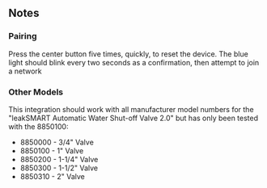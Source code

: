 <!-- !!!! -->
<!-- ATTENTION: This file is auto-generated through docgen! -->
<!-- You can only edit the "Notes"-Section between the two comment lines "Notes BEGIN" and "Notes END". -->
<!-- Do not use h1 or h2 heading within "## Notes"-Section. -->
<!-- !!!! -->

<!-- Notes BEGIN: You can edit here. Add "## Notes" headline if not already present. -->

## Notes

### Pairing
Press the center button five times, quickly, to reset the device. The blue light should blink every two seconds as a confirmation, then attempt to join a network

### Other Models

This integration should work with all manufacturer model numbers for the "leakSMART Automatic Water Shut-off Valve 2.0" but has only been tested with the 8850100:

- 8850000 - 3/4" Valve
- 8850100 - 1" Valve
- 8850200 - 1-1/4" Valve
- 8850300 - 1-1/2" Valve
- 8850310 - 2" Valve


<!-- Notes END: Do not edit below this line -->
